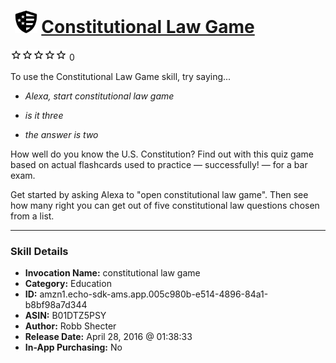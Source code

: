 # &nbsp;<img src="skill_icon" alt="Constitutional Law Game icon" width="36"> [Constitutional Law Game](http://alexa.amazon.com/#skills/amzn1.echo-sdk-ams.app.005c980b-e514-4896-84a1-b8bf98a7d344)
![0 stars](../../images/ic_star_border_black_18dp_1x.png)![0 stars](../../images/ic_star_border_black_18dp_1x.png)![0 stars](../../images/ic_star_border_black_18dp_1x.png)![0 stars](../../images/ic_star_border_black_18dp_1x.png)![0 stars](../../images/ic_star_border_black_18dp_1x.png) 0

To use the Constitutional Law Game skill, try saying...

* *Alexa, start constitutional law game*

* *is it three*

* *the answer is two*

How well do you know the U.S. Constitution? Find out with this quiz game based on actual flashcards used to practice — successfully! — for a bar exam.

Get started by asking Alexa to "open constitutional law game". Then see how many right you can get out of five constitutional law questions chosen from a list.

***

### Skill Details

* **Invocation Name:** constitutional law game
* **Category:** Education
* **ID:** amzn1.echo-sdk-ams.app.005c980b-e514-4896-84a1-b8bf98a7d344
* **ASIN:** B01DTZ5PSY
* **Author:** Robb Shecter
* **Release Date:** April 28, 2016 @ 01:38:33
* **In-App Purchasing:** No
